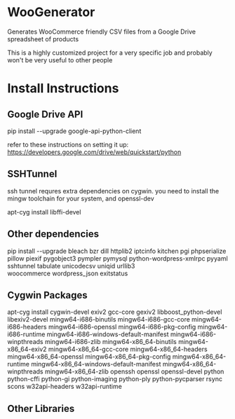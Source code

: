 # WooGenerator
Generates WooCommerce friendly CSV files from a Google Drive spreadsheet of products

This is a highly customized project for a very specific job and probably won't be very useful to other people

Install Instructions
====================

Google Drive API
----------------

pip install --upgrade google-api-python-client

refer to these instructions on setting it up:
https://developers.google.com/drive/web/quickstart/python

SSHTunnel
---------

ssh tunnel requres extra dependencies on cygwin. you need to install the mingw toolchain for your system, and openssl-dev

apt-cyg install libffi-devel


Other dependencies
------------------

pip install --upgrade
  bleach
  bzr
  dill
  httplib2
  iptcinfo
  kitchen
  pgi
  phpserialize
  pillow
  piexif
  pygobject3
  pympler
  pymysql
  python-wordpress-xmlrpc
  pyyaml
  sshtunnel
  tabulate
  unicodecsv
  uniqid
  urllib3  
  woocommerce
  wordpress_json
  exitstatus

Cygwin Packages
---------------
apt-cyg install
  cygwin-devel
  exiv2
  gcc-core
  gexiv2
  libboost_python-devel
  libexiv2-devel
  mingw64-i686-binutils
  mingw64-i686-gcc-core
  mingw64-i686-headers
  mingw64-i686-openssl
  mingw64-i686-pkg-config
  mingw64-i686-runtime
  mingw64-i686-windows-default-manifest
  mingw64-i686-winpthreads
  mingw64-i686-zlib
  mingw64-x86_64-binutils
  mingw64-x86_64-exiv2
  mingw64-x86_64-gcc-core
  mingw64-x86_64-headers
  mingw64-x86_64-openssl
  mingw64-x86_64-pkg-config
  mingw64-x86_64-runtime
  mingw64-x86_64-windows-default-manifest
  mingw64-x86_64-winpthreads
  mingw64-x86_64-zlib
  openssh
  openssl
  openssl-devel
  python
  python-cffi
  python-gi
  python-imaging
  python-ply
  python-pycparser
  rsync
  scons
  w32api-headers
  w32api-runtime

 Other Libraries
 ---------------
